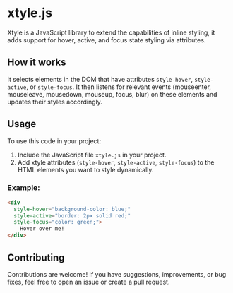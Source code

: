 # xtyle.js

Xtyle is a JavaScript library to extend the capabilities of inline styling, it adds support for hover, active, and focus state styling via attributes.

## How it works

It selects elements in the DOM that have attributes `style-hover`, `style-active`, or `style-focus`. It then listens for relevant events (mouseenter, mouseleave, mousedown, mouseup, focus, blur) on these elements and updates their styles accordingly.

## Usage

To use this code in your project:

1. Include the JavaScript file `xtyle.js` in your project.
2. Add xtyle attributes (`style-hover`, `style-active`, `style-focus`) to the HTML elements you want to style dynamically.

### Example:

```html
<div
  style-hover="background-color: blue;"
  style-active="border: 2px solid red;"
  style-focus="color: green;">
    Hover over me!
</div>
```

## Contributing

Contributions are welcome! If you have suggestions, improvements, or bug fixes, feel free to open an issue or create a pull request.
